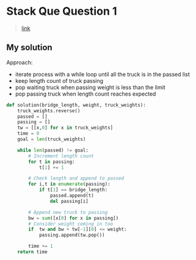 # Stack Que Question 1

> [link](https://programmers.co.kr/learn/courses/30/lessons/42583)

## My solution

Approach:

- iterate process with a while loop until all the truck is in the passed list
- keep length count of truck passing
- pop waiting truck when passing weight is less than the limit
- pop passing truck when length count reaches expected

```python
def solution(bridge_length, weight, truck_weights):
    truck_weights.reverse()
    passed = []
    passing = []
    tw = [[x,0] for x in truck_weights]
    time = 0
    goal = len(truck_weights)

    while len(passed) != goal:
        # Increment length count
        for t in passing:
            t[1] += 1

        # Check length and append to passed
        for i,t in enumerate(passing):
            if t[1] == bridge_length:
                passed.append(t)
                del passing[i]

        # Append new truck to passing
        bw = sum([x[0] for x in passing])
        # Consider weight coming in too
        if  tw and bw + tw[-1][0] <= weight:
            passing.append(tw.pop())

        time += 1
    return time
```
